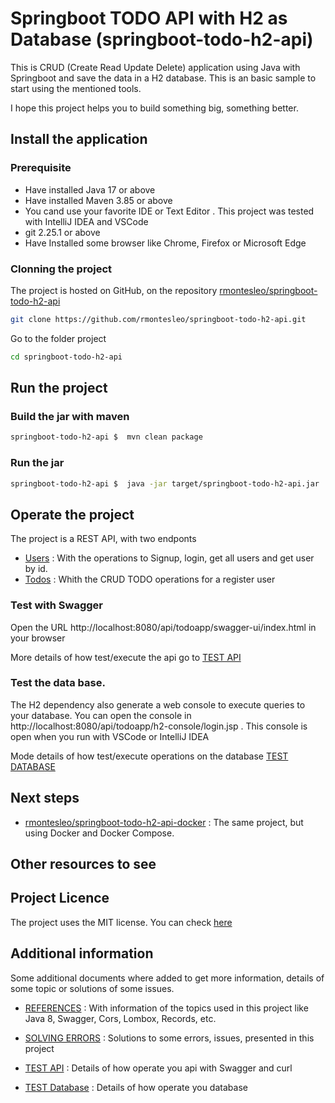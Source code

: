 # Springboot TODO API with H2 as Database (springboot-todo-h2-api)

This is CRUD (Create Read Update Delete) application using Java with Springboot and save the data in a H2 database.
This is an basic sample to start using the mentioned tools.

I hope this project helps you to build something big, something better.

## Install the application

### Prerequisite

- Have installed Java 17 or above
- Have installed Maven 3.85 or above
- You cand use your favorite IDE or Text Editor . This project was tested with IntelliJ IDEA and VSCode
- git 2.25.1 or above
- Have Installed some browser like Chrome, Firefox or Microsoft Edge


### Clonning the project

The project is hosted on GitHub, on the repository [rmontesleo/springboot-todo-h2-api](https://github.com/rmontesleo/springboot-todo-h2-api)

```bash
git clone https://github.com/rmontesleo/springboot-todo-h2-api.git
```

Go to the folder project
```bash
cd springboot-todo-h2-api
```


## Run the project


### Build the jar with maven
```bash
springboot-todo-h2-api $  mvn clean package
```

### Run the jar
```bash
springboot-todo-h2-api $  java -jar target/springboot-todo-h2-api.jar
```


## Operate the project

The project is a REST API, with two endponts

- [Users](http://localhost:8080/api/todoapp/users) : With the operations to Signup, login, get all users and get user by id.
- [Todos](http://localhost:8080/api/todoapp/todos) : Whith the CRUD TODO operations for a register user


### Test with Swagger

Open the URL http://localhost:8080/api/todoapp/swagger-ui/index.html in your browser

More details of how test/execute the api go to [TEST API](DOCS/TEST_API.md)


### Test the data base.

The H2 dependency also generate a web console to execute queries to your database. You can open the console in http://localhost:8080/api/todoapp/h2-console/login.jsp .  This console is open when you run with VSCode or IntelliJ IDEA

Mode details of how test/execute operations on the database [TEST DATABASE](DOCS/TEST_DATABASE.md)


## Next steps

- [rmontesleo/springboot-todo-h2-api-docker](https://github.com/rmontesleo/springboot-todo-h2-api-docker) : The same project, but using Docker and Docker Compose.


## Other resources to see



## Project Licence

The project uses the MIT license. You can check [here](LICENSE)


## Additional information

Some additional documents where added to get more information, details of some topic or solutions of some issues.

- [REFERENCES](DOCS/REFERENCES.md) : With information of the topics used in this project like Java 8, Swagger, Cors, Lombox, Records, etc.

- [SOLVING ERRORS](DOCS/SOLVING_ERRORS.md) : Solutions to some errors, issues, presented in this project

- [TEST API](DOCS/TEST_API.md) : Details of how operate you api with Swagger and curl

- [TEST Database](DOCS/TEST_DATABASE.md) : Details of how operate you database


